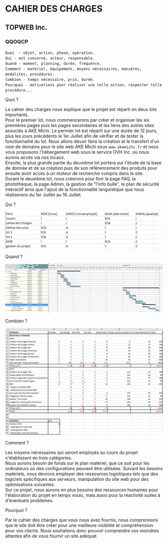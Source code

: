 # CAHIER DES CHARGES

## TOPWEB Inc.

### QQOQCP  

`Quoi  - objet, action, phase, opération.`  
`Qui - est concerné, acteur, responsable.`  
`Quand - moment, planning, durée, fréquence.`  
`Comment - matériel, équipement, moyens nécessaires, manières, modalités, procédures.`  
`Combien - temps nécessaire, prix, durée.`  
`Pourquoi - motivations pour réaliser une telle action, respecter telle procédure...`  

  Quoi ?  
    
Le cahier des charges nous explique que le projet est réparti en deux lots importants.  
Pour le premier lot, nous commencerons par créer et organiser les six premières pages puis les pages secondaires et les liens des autres sites associés à AKE Michi. Le permier lot est réparti sur une durée de 12 jours, plus les jours précédents le 1er Juillet afin de vérifier et de tester la fonctionnalité du lot.
Nous allons devoir faire la création et le transfert d'un nom de domaine pour le site web AKE Michi sous `www.akemichi.fr` et nous vous proposons l'hébergement web sous le service OVH Inc. où nous aurons accès via nos locaux.  
Ensuite, la plus grande partie du deuxième lot portera sur l'étude de la base de donnée et de sa création puis de son référencement des produits pour ensuite avoir accès à un moteur de recherche compris dans le site.  
Durant le deuxième lot, nous créerons pour finir la page FAQ, la photothèque, la page Admin, la gestion de "l'info bulle", le plan de sécurité interactif ainsi que l'ajout de la fonctionnalité languistique que nous réaliserons du 1er Juillet au 16 Juillet. 
  
  Qui ?
  
![RACI](./images/raci.PNG)  
  
  Quand ?
  
![GANNT](./images/gannt.PNG)

  Combien ?  

![scores](./images/tableaucout.PNG)  
  
  Comment ?
    
Les moyens nécessaires qui seront employés au cours du projet s'établissent en trois catégories.  
Nous aurons besoin de fonds sur le plan matériel, que ce soit pour les ordinateurs où des configurations peuvent être utilisées.
Suivant les besoins matériels, nous devrons employer des ressources logistiques tels que des logiciels spécifiques aux serveurs, manipulation du site web pour des optimisations suivantes.  
Sur ce projet, nous aurons en plus besoins des ressources humaines pour l'élaboration du projet en temps voulu, mais aussi pour la réactivité suites à d'éventuels problèmes.  

  Pourquoi ?
    
Par le cahier des charges que vous nous avez fournis, nous comprennons que le site doit être créer pour une meilleure visibilité et compréhension pour vos clients. Nous souhaitons donc pouvoir comprendre vos moindres attentes afin de vous fournir un site adéquat.  